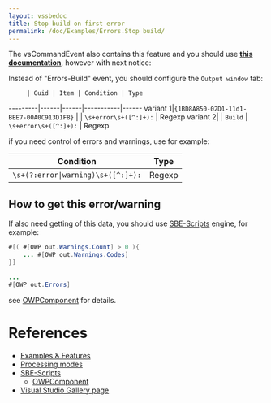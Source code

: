 ```yaml
---
layout: vssbedoc
title: Stop build on first error
permalink: /doc/Examples/Errors.Stop build/
---
```


The vsCommandEvent also contains this feature and you should use **[this documentation](http://vssbe.r-eg.net/doc/Examples/Errors.Stop%20build/)**, however with next notice:

Instead of "Errors-Build" event, you should configure the `Output window` tab:


         | Guid | Item | Condition | Type
---------|------|------|-----------|------
variant 1|`{1BD8A850-02D1-11d1-BEE7-00A0C913D1F8}` |  | <code>\s+error\s+([&#94;:]+):</code> | Regexp
variant 2|                                         | `Build` | <code>\s+error\s+([&#94;:]+):</code> | Regexp


if you need control of errors and warnings, use for example:

Condition | Type
----------|------
<code>\s+(?:error&#124;warning)\s+([&#94;:]+):</code> | Regexp

## How to get this error/warning

If also need getting of this data, you should use [SBE-Scripts](../../Scripts/SBE-Scripts/) engine, for example:

```java
#[( #[OWP out.Warnings.Count] > 0 ){
    ... #[OWP out.Warnings.Codes]
}]

...
#[OWP out.Errors]
```

see [OWPComponent](../../Scripts/SBE-Scripts/Components/OWPComponent/) for details.


# References

* [Examples & Features](../../Examples/)
* [Processing modes](../../Modes/)
* [SBE-Scripts](../../Scripts/SBE-Scripts/)
    * [OWPComponent](../../Scripts/SBE-Scripts/Components/OWPComponent/)
* [Visual Studio Gallery page](https://visualstudiogallery.msdn.microsoft.com/ad9f19b2-04c0-46fe-9637-9a52ce4ca661/)
